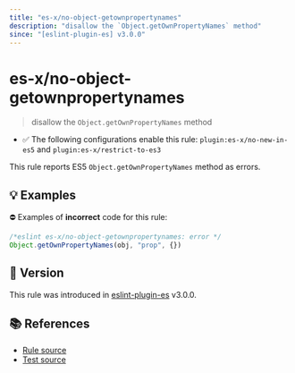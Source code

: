 ```yaml
---
title: "es-x/no-object-getownpropertynames"
description: "disallow the `Object.getOwnPropertyNames` method"
since: "[eslint-plugin-es] v3.0.0"
---
```


# es-x/no-object-getownpropertynames
> disallow the `Object.getOwnPropertyNames` method

- ✅ The following configurations enable this rule: `plugin:es-x/no-new-in-es5` and `plugin:es-x/restrict-to-es3`

This rule reports ES5 `Object.getOwnPropertyNames` method as errors.

## 💡 Examples

⛔ Examples of **incorrect** code for this rule:

<eslint-playground type="bad">

```js
/*eslint es-x/no-object-getownpropertynames: error */
Object.getOwnPropertyNames(obj, "prop", {})
```

</eslint-playground>

## 🚀 Version

This rule was introduced in [eslint-plugin-es] v3.0.0.

[eslint-plugin-es]: https://github.com/mysticatea/eslint-plugin-es

## 📚 References

- [Rule source](https://github.com/eslint-community/eslint-plugin-es-x/blob/master/lib/rules/no-object-getownpropertynames.js)
- [Test source](https://github.com/eslint-community/eslint-plugin-es-x/blob/master/tests/lib/rules/no-object-getownpropertynames.js)
